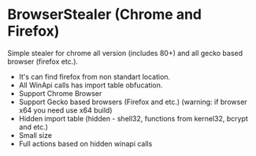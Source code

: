 # BrowserStealer (Chrome and Firefox)
Simple stealer for chrome all version (includes 80+) and all gecko based browser (firefox etc.). 

- It's can find firefox from non standart location.
- All WinApi calls has import table obfucation.
- Support Chrome Browser
- Support Gecko based browsers (Firefox and etc.) (warning: if browser x64 you need use x64 build)
- Hidden import table (hidden - shell32, functions from kernel32, bcrypt and etc.)
- Small size
- Full actions based on hidden winapi calls

